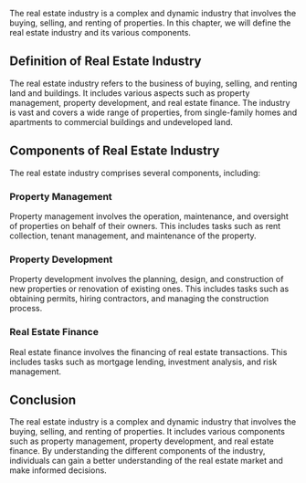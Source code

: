 
The real estate industry is a complex and dynamic industry that involves the buying, selling, and renting of properties. In this chapter, we will define the real estate industry and its various components.

Definition of Real Estate Industry
----------------------------------

The real estate industry refers to the business of buying, selling, and renting land and buildings. It includes various aspects such as property management, property development, and real estate finance. The industry is vast and covers a wide range of properties, from single-family homes and apartments to commercial buildings and undeveloped land.

Components of Real Estate Industry
----------------------------------

The real estate industry comprises several components, including:

### Property Management

Property management involves the operation, maintenance, and oversight of properties on behalf of their owners. This includes tasks such as rent collection, tenant management, and maintenance of the property.

### Property Development

Property development involves the planning, design, and construction of new properties or renovation of existing ones. This includes tasks such as obtaining permits, hiring contractors, and managing the construction process.

### Real Estate Finance

Real estate finance involves the financing of real estate transactions. This includes tasks such as mortgage lending, investment analysis, and risk management.

Conclusion
----------

The real estate industry is a complex and dynamic industry that involves the buying, selling, and renting of properties. It includes various components such as property management, property development, and real estate finance. By understanding the different components of the industry, individuals can gain a better understanding of the real estate market and make informed decisions.
